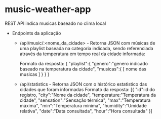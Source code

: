 # music-weather-app
REST API indica musicas baseado no clima local


 - Endpoints da aplicação
     
      - /api/music/:<nome_da_cidade> - Retorna JSON com músicas de uma playlist baseada na categoria indicada, sendo referenciada através da temperatura em tempo real da cidade informada:

        Formato da resposta: 
            {
                "playlist":{
                    "genero":"genero indicado baseado na temperatura da cidade",
                    "musicas":{
                        [
                            nome das musicas
                        ]
                    }
                }
            }

      - /api/statistics - Retorna JSON com o histórico estatistico das cidades que foram informadas
              Formato da resposta: 
                [{
                    "id":id do registro,
                    "city":"Nome da cidade",
                    "temperature:"Temperatura da cidade",
                    "sensation":"Sensação térmica",
                    "max":"Temperatura máxima",
                    "min":"Temperatura mínima",
                    "humidity":"Umidade relativa",
                    "date":"Data consultada",
                    "hour":"Hora consultada"
                }]


 